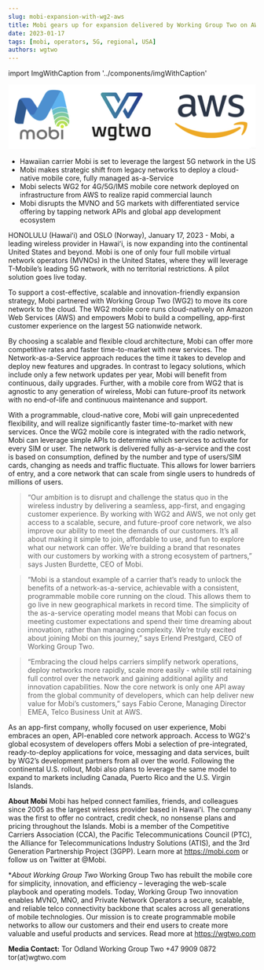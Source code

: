 ```yaml
---
slug: mobi-expansion-with-wg2-aws 
title: Mobi gears up for expansion delivered by Working Group Two on AWS
date: 2023-01-17
tags: [mobi, operators, 5G, regional, USA]
authors: wgtwo
---
```


import ImgWithCaption from '../components/imgWithCaption'

![](./logos.png)

* Hawaiian carrier Mobi is set to leverage the largest 5G network in the US 
* Mobi makes strategic shift from legacy networks to deploy a cloud-native mobile core, fully managed as-a-Service
* Mobi selects WG2 for 4G/5G/IMS mobile core network deployed on infrastructure from AWS to realize rapid commercial launch 
* Mobi disrupts the MVNO and 5G markets with differentiated service offering by tapping network APIs and global app development ecosystem

<!--truncate-->

HONOLULU (Hawaiʻi) and OSLO (Norway), January 17, 2023 - Mobi, a leading wireless provider in Hawaiʻi, is now expanding into the continental United States and beyond. Mobi is one of only four full mobile virtual network operators (MVNOs) in the United States, where they will leverage T-Mobile’s leading 5G network, with no territorial restrictions. A pilot solution goes live today.

To support a cost-effective, scalable and innovation-friendly expansion strategy, Mobi partnered with Working Group Two (WG2) to move its core network to the cloud. The WG2 mobile core runs cloud-natively on Amazon Web Services (AWS) and empowers Mobi to build a compelling, app-first customer experience on the largest 5G nationwide network. 

By choosing a scalable and flexible cloud architecture, Mobi can offer more competitive rates and faster time-to-market with new services. The Network-as-a-Service approach reduces the time it takes to develop and deploy new features and upgrades. In contrast to legacy solutions, which include only a few network updates per year, Mobi will benefit from continuous, daily upgrades. Further, with a mobile core from WG2 that is agnostic to any generation of wireless, Mobi can future-proof its network with no end-of-life and continuous maintenance and support. 

With a programmable, cloud-native core, Mobi will gain unprecedented flexibility, and will realize significantly faster time-to-market with new services.  Once the WG2 mobile core is integrated with the radio network, Mobi can leverage simple APIs to determine which services to activate for every SIM or user. The network is delivered fully as-a-service and the cost is based on consumption, defined by the number and type of users/SIM cards, changing as needs and traffic fluctuate. This allows for lower barriers of entry, and a core network that can scale from single users to hundreds of millions of users.

> “Our ambition is to disrupt and challenge the status quo in the wireless industry by delivering a seamless, app-first, and engaging customer experience. By working with WG2 and AWS, we not only get access to a scalable, secure, and future-proof core network, we also improve our ability to meet the demands of our customers. It’s all about making it simple to join, affordable to use, and fun to explore what our network can offer. We’re building a brand that resonates with our customers by working with a strong ecosystem of partners,” says Justen Burdette, CEO of Mobi. 

> “Mobi is a standout example of a carrier that’s ready to unlock the benefits of a network-as-a-service, achievable with a consistent, programmable mobile core running on the cloud. This allows them to go live in new geographical markets in record time. The simplicity of the as-a-service operating model means that Mobi can focus on meeting customer expectations and spend their time dreaming about innovation, rather than managing complexity. We’re truly excited about joining Mobi on this journey,” says Erlend Prestgard, CEO of Working Group Two. 

> “Embracing the cloud helps carriers simplify network operations, deploy networks more rapidly, scale more easily - while still retaining full control over the network and gaining additional agility and innovation capabilities. Now the core network is only one API away from the global community of developers, which can help deliver new value for Mobi’s customers,” says Fabio Cerone, Managing Director EMEA, Telco Business Unit at AWS.

As an app-first company, wholly focused on user experience, Mobi embraces an open, API-enabled core network approach. Access to WG2's global ecosystem of developers offers Mobi a selection of pre-integrated, ready-to-deploy applications for voice, messaging and data services, built by WG2’s development partners from all over the world. Following the continental U.S. rollout, Mobi also plans to leverage the same model to expand to markets including Canada, Puerto Rico and the U.S. Virgin Islands.

**About Mobi**
Mobi has helped connect families, friends, and colleagues since 2005 as the largest wireless provider based in Hawaiʻi. The company was the first to offer no contract, credit check, no nonsense plans and pricing throughout the Islands. Mobi is a member of the Competitive Carriers Association (CCA), the Pacific Telecommunications Council (PTC), the Alliance for Telecommunications Industry Solutions (ATIS), and the 3rd Generation Partnership Project (3GPP). Learn more at https://mobi.com or follow us on Twitter at @Mobi.

**About Working Group Two*
Working Group Two has rebuilt the mobile core for simplicity, innovation, and efficiency – leveraging the web-scale playbook and operating models. Today, Working Group Two innovation enables MVNO, MNO, and Private Network Operators a secure, scalable, and reliable telco connectivity backbone that scales across all generations of mobile technologies. Our mission is to create programmable mobile networks to allow our customers and their end users to create more valuable and useful products and services. Read more at https://wgtwo.com

**Media Contact:** 
Tor Odland
Working Group Two
+47 9909 0872
tor(at)wgtwo.com


